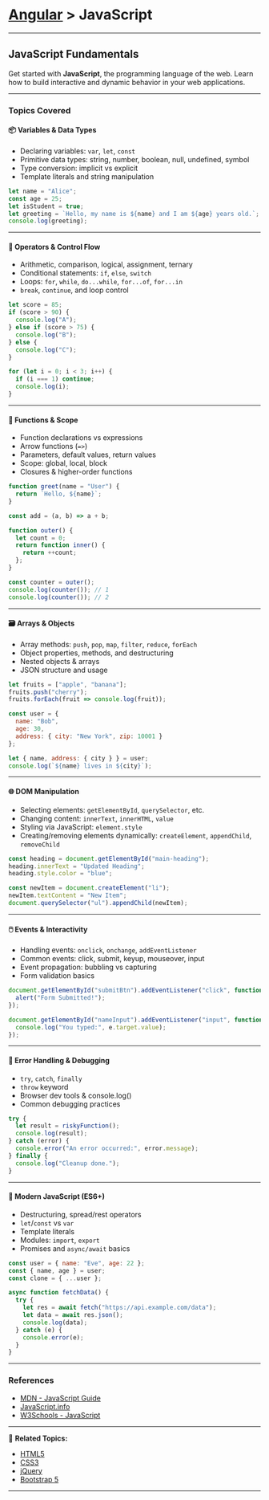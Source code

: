 # [Angular](../) > JavaScript 

---

## JavaScript Fundamentals

Get started with **JavaScript**, the programming language of the web. Learn how to build interactive and dynamic behavior in your web applications.

---

### Topics Covered

#### 📦 Variables & Data Types

- Declaring variables: `var`, `let`, `const`
- Primitive data types: string, number, boolean, null, undefined, symbol
- Type conversion: implicit vs explicit
- Template literals and string manipulation

```javascript
let name = "Alice";
const age = 25;
let isStudent = true;
let greeting = `Hello, my name is ${name} and I am ${age} years old.`;
console.log(greeting);
```

---

#### 🧠 Operators & Control Flow

- Arithmetic, comparison, logical, assignment, ternary
- Conditional statements: `if`, `else`, `switch`
- Loops: `for`, `while`, `do...while`, `for...of`, `for...in`
- `break`, `continue`, and loop control

```javascript
let score = 85;
if (score > 90) {
  console.log("A");
} else if (score > 75) {
  console.log("B");
} else {
  console.log("C");
}

for (let i = 0; i < 3; i++) {
  if (i === 1) continue;
  console.log(i);
}
```

---

#### 🧩 Functions & Scope

- Function declarations vs expressions
- Arrow functions (`=>`)
- Parameters, default values, return values
- Scope: global, local, block
- Closures & higher-order functions

```javascript
function greet(name = "User") {
  return `Hello, ${name}`;
}

const add = (a, b) => a + b;

function outer() {
  let count = 0;
  return function inner() {
    return ++count;
  };
}

const counter = outer();
console.log(counter()); // 1
console.log(counter()); // 2
```

---

#### 🗃️ Arrays & Objects

- Array methods: `push`, `pop`, `map`, `filter`, `reduce`, `forEach`
- Object properties, methods, and destructuring
- Nested objects & arrays
- JSON structure and usage

```javascript
let fruits = ["apple", "banana"];
fruits.push("cherry");
fruits.forEach(fruit => console.log(fruit));

const user = {
  name: "Bob",
  age: 30,
  address: { city: "New York", zip: 10001 }
};

let { name, address: { city } } = user;
console.log(`${name} lives in ${city}`);
```

---

#### 🌐 DOM Manipulation

- Selecting elements: `getElementById`, `querySelector`, etc.
- Changing content: `innerText`, `innerHTML`, `value`
- Styling via JavaScript: `element.style`
- Creating/removing elements dynamically: `createElement`, `appendChild`, `removeChild`

```javascript
const heading = document.getElementById("main-heading");
heading.innerText = "Updated Heading";
heading.style.color = "blue";

const newItem = document.createElement("li");
newItem.textContent = "New Item";
document.querySelector("ul").appendChild(newItem);
```

---

#### 🖱️ Events & Interactivity

- Handling events: `onclick`, `onchange`, `addEventListener`
- Common events: click, submit, keyup, mouseover, input
- Event propagation: bubbling vs capturing
- Form validation basics

```javascript
document.getElementById("submitBtn").addEventListener("click", function() {
  alert("Form Submitted!");
});

document.getElementById("nameInput").addEventListener("input", function(e) {
  console.log("You typed:", e.target.value);
});
```

---

#### 🧪 Error Handling & Debugging

- `try`, `catch`, `finally`
- `throw` keyword
- Browser dev tools & console.log()
- Common debugging practices

```javascript
try {
  let result = riskyFunction();
  console.log(result);
} catch (error) {
  console.error("An error occurred:", error.message);
} finally {
  console.log("Cleanup done.");
}
```

---

#### 🚀 Modern JavaScript (ES6+)

- Destructuring, spread/rest operators
- `let`/`const` vs `var`
- Template literals
- Modules: `import`, `export`
- Promises and `async/await` basics

```javascript
const user = { name: "Eve", age: 22 };
const { name, age } = user;
const clone = { ...user };

async function fetchData() {
  try {
    let res = await fetch("https://api.example.com/data");
    let data = await res.json();
    console.log(data);
  } catch (e) {
    console.error(e);
  }
}
```

---

### References

- [MDN - JavaScript Guide](https://developer.mozilla.org/en-US/docs/Web/JavaScript/Guide)
- [JavaScript.info](https://javascript.info/)
- [W3Schools - JavaScript](https://www.w3schools.com/js/)

---
🔗 **Related Topics:**

- [HTML5](../html5)
- [CSS3](../css3)
- [jQuery](../jquery)
- [Bootstrap 5](../bootstrap5)

---

